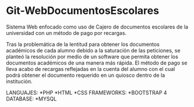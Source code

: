 # Git-WebDocumentosEscolares
Sistema Web enfocado como uso de Cajero de documentos escolares de la universidad con un método de pago por recargas.

Tras la problemática de la lentitud para obtener los documentos académicos de cada alumno debido a la saturación de las peticiones, se planteó la resolución por medio de un software que permita obtener los documentos académicos de una manera más rápida.
El método de pago se lleva acabo de recargas reflejadas en la cuenta del alumno con el cual podrá obtener el documento requerido en un quiosco dentro de la institución.

LANGUAJES:
  *PHP
  *HTML
  *CSS
 FRAMEWORKS:
  *BOOTSTRAP 4
 DATABASE:
  *MYSQL
  
  
 
